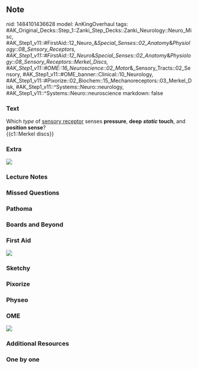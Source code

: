 ## Note
nid: 1484101436628
model: AnKingOverhaul
tags: #AK_Original_Decks::Step_1::Zanki_Step_Decks::Zanki_Neurology::Neuro_Misc, #AK_Step1_v11::#FirstAid::12_Neuro_&_Special_Senses::02_Anatomy_&_Physiology::08_Sensory_Receptors, #AK_Step1_v11::#FirstAid::12_Neuro_&_Special_Senses::02_Anatomy_&_Physiology::08_Sensory_Receptors::Merkel_Discs, #AK_Step1_v11::#OME::16_Neuroscience::02_Motor_&_Sensory_Tracts::02_Sensory, #AK_Step1_v11::#OME_banner::Clinical::10_Neurology, #AK_Step1_v11::#Pixorize::02_Biochem::15_Mechanoreceptors::03_Merkel_Disk, #AK_Step1_v11::^Systems::Neuro::neurology, #AK_Step1_v11::^Systems::Neuro::neuroscience
markdown: false

### Text
<div>
  <div>
    Which <i>type</i> of <u>sensory receptor</u> senses
    <b>pressure</b>, <b>deep</b> <b><i>static</i> touch</b>, and
    <b>position sense</b>?
  </div>
  <div>
    {{c1::Merkel discs}}
  </div>
</div>

### Extra
<img src="paste-218115619160339.jpg">

### Lecture Notes


### Missed Questions


### Pathoma


### Boards and Beyond


### First Aid
<img src="tmp85plRQ.png">

### Sketchy


### Pixorize


### Physeo


### OME
<div class="ome-widget">
  <a href=
  "https://onlinemeded.org/spa/neurology?ref=anki"><img src="_OME_AnkiFlashcards_Topic_2.png"></a>
</div>

### Additional Resources


### One by one

